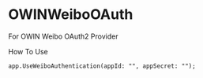 OWINWeiboOAuth
==============

For OWIN Weibo OAuth2 Provider 

How To Use

`app.UseWeiboAuthentication(appId: "", appSecret: "");`
